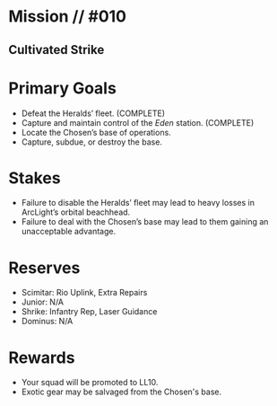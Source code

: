 # Mission // #010
## Cultivated Strike
# Primary Goals
- Defeat the Heralds’ fleet. (COMPLETE)
- Capture and maintain control of the *Eden* station. (COMPLETE)
- Locate the Chosen’s base of operations.
- Capture, subdue, or destroy the base.

# Stakes
- Failure to disable the Heralds’ fleet may lead to heavy losses in ArcLight’s orbital beachhead.
- Failure to deal with the Chosen’s base may lead to them gaining an unacceptable advantage.

# Reserves
- Scimitar: Rio Uplink, Extra Repairs
- Junior: N/A
- Shrike: Infantry Rep, Laser Guidance
- Dominus: N/A

# Rewards
- Your squad will be promoted to LL10.
- Exotic gear may be salvaged from the Chosen's base.